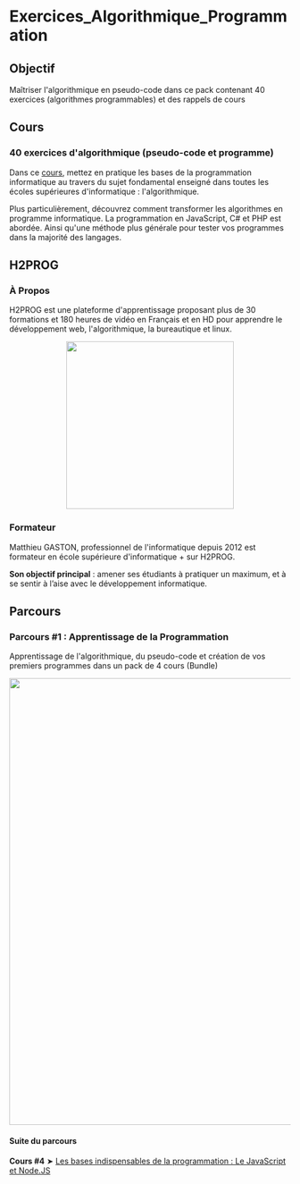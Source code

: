 # Exercices_Algorithmique_Programmation

## Objectif

Maîtriser l'algorithmique en pseudo-code dans ce pack contenant 40 exercices (algorithmes programmables) et des rappels de cours

## Cours

### 40 exercices d'algorithmique (pseudo-code et programme)

Dans ce [cours](https://ecole.h2prog.com/p/40-exercices-d-algorithmique-programmables "40 exercices d'algorithmique (pseudo-code et programme)"), mettez en pratique les bases de la programmation informatique au travers du sujet fondamental enseigné dans toutes les écoles supérieures d'informatique : l'algorithmique.

Plus particulièrement, découvrez comment transformer les algorithmes en programme informatique. La programmation en JavaScript, C# et PHP est abordée. Ainsi qu'une méthode plus générale pour tester vos programmes dans la majorité des langages.

## H2PROG

### À Propos

H2PROG est une plateforme d'apprentissage proposant plus de 30 formations et 180 heures de vidéo en Français et en HD pour apprendre le développement web, l'algorithmique, la bureautique et linux.

<p align="center">
    <a href="https://ecole.h2prog.com/" title="H2Prog.com">
  <img width="300" src="https://www.h2prog.com/wp-content/uploads/2020/11/cropped-H2Prog-logo-JPG-1.jpg" name="Logo H2PROG"/>
  </a>
</p>

### Formateur

Matthieu GASTON, professionnel de l'informatique depuis 2012 est formateur en école supérieure d'informatique + sur H2PROG. <br/>

**Son objectif principal** : amener ses étudiants à pratiquer un maximum, et à se sentir à l’aise avec le développement informatique.

## Parcours

### Parcours #1 : Apprentissage de la Programmation

Apprentissage de l'algorithmique, du pseudo-code et création de vos premiers programmes dans un pack de 4 cours (Bundle)

<p align="center">
    <a href="https://ecole.h2prog.com/p/formation-les-bases-de-la-programmation" title="Apprentissage de la Programmation">
  <img width="800" src="https://www.filepicker.io/api/file/AJHZuvhLQkmmdi9dRxlN" name="Parcours pédagogique"/>
  </a>
</p>

#### Suite du parcours

**Cours #4** ➤ [Les bases indispensables de la programmation : Le JavaScript et Node.JS](https://github.com/NaoDevWeb31/BasesProgrammation_JavaScript_NodeJS "Repository du cours #4")
